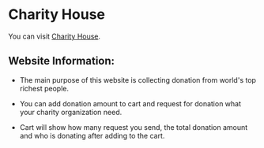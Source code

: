 # Charity House

You can visit [Charity House](https://charity-house.netlify.app/).

## Website Information:

* The main purpose of this website is collecting donation from world's top richest people.

* You can add donation amount to cart and request for donation what your charity organization need.

* Cart will show how many request you send, the total donation amount and who is donating after adding to the cart. 